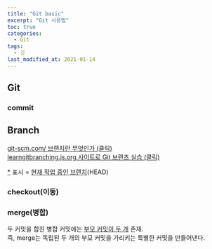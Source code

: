 ```yaml
---
title: "Git basic"
excerpt: "Git 사용법"
toc: true
categories: 
  - Git
tags: 
  - 깃
last_modified_at: 2021-01-14
---
```


## Git

### commit

## Branch

[<U>git-scm.com/ 브랜치란 무엇인가 (클릭)</U>](https://git-scm.com/book/ko/v2/Git-%EB%B8%8C%EB%9E%9C%EC%B9%98-%EB%B8%8C%EB%9E%9C%EC%B9%98%EB%9E%80-%EB%AC%B4%EC%97%87%EC%9D%B8%EA%B0%80)  
[<U>learngitbranching.js.org 사이트로 Git 브랜츠 실습 (클릭)</U>](https://learngitbranching.js.org/?locale=ko)

<U>\*</U> 표시 \= <U>현재 작업 중인 브랜치</U>(HEAD)

### checkout(이동)

### merge(병합)
두 커밋을 합친 병합 커밋에는 <U>부모 커밋이 두 개</U> 존재.  
즉, merge는 독립된 두 개의 부모 커밋을 가리키는 특별한 커밋을 만들어낸다.
